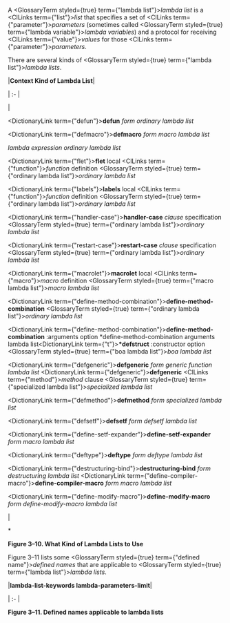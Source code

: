  



A <GlossaryTerm styled={true} term={"lambda list"}><i>lambda list</i></GlossaryTerm> is a <ClLinks  term={"list"}><i>list</i></ClLinks> that specifies a set of <ClLinks  term={"parameter"}><i>parameters</i></ClLinks> (sometimes called <GlossaryTerm styled={true} term={"lambda variable"}><i>lambda variables</i></GlossaryTerm>) and a protocol for receiving <ClLinks  term={"value"}><i>values</i></ClLinks> for those <ClLinks  term={"parameter"}><i>parameters</i></ClLinks>. 



There are several kinds of <GlossaryTerm styled={true} term={"lambda list"}><i>lambda lists</i></GlossaryTerm>. 



|**Context Kind of Lambda List**|

| :- |

|<p><DictionaryLink  term={"defun"}><b>defun</b></DictionaryLink> *form ordinary lambda list* </p><p><DictionaryLink  term={"defmacro"}><b>defmacro</b></DictionaryLink> *form macro lambda list* </p><p>*lambda expression ordinary lambda list* </p><p><DictionaryLink  term={"flet"}><b>flet</b></DictionaryLink> local <ClLinks  term={"function"}><i>function</i></ClLinks> definition <GlossaryTerm styled={true} term={"ordinary lambda list"}><i>ordinary lambda list</i></GlossaryTerm> </p><p><DictionaryLink  term={"labels"}><b>labels</b></DictionaryLink> local <ClLinks  term={"function"}><i>function</i></ClLinks> definition <GlossaryTerm styled={true} term={"ordinary lambda list"}><i>ordinary lambda list</i></GlossaryTerm> </p><p><DictionaryLink  term={"handler-case"}><b>handler-case</b></DictionaryLink> *clause* specification <GlossaryTerm styled={true} term={"ordinary lambda list"}><i>ordinary lambda list</i></GlossaryTerm> </p><p><DictionaryLink  term={"restart-case"}><b>restart-case</b></DictionaryLink> *clause* specification <GlossaryTerm styled={true} term={"ordinary lambda list"}><i>ordinary lambda list</i></GlossaryTerm> </p><p><DictionaryLink  term={"macrolet"}><b>macrolet</b></DictionaryLink> local <ClLinks  term={"macro"}><i>macro</i></ClLinks> definition <GlossaryTerm styled={true} term={"macro lambda list"}><i>macro lambda list</i></GlossaryTerm> </p><p><DictionaryLink  term={"define-method-combination"}><b>define-method-combination</b></DictionaryLink> <GlossaryTerm styled={true} term={"ordinary lambda list"}><i>ordinary lambda list</i></GlossaryTerm> </p><p><DictionaryLink  term={"define-method-combination"}><b>define-method-combination</b></DictionaryLink> :arguments option *define-method-combination arguments lambda list<DictionaryLink  term={"t"}><b>*defstruct</b></DictionaryLink> :constructor option <GlossaryTerm styled={true} term={"boa lambda list"}><i>boa lambda list</i></GlossaryTerm> </p><p><DictionaryLink  term={"defgeneric"}><b>defgeneric</b></DictionaryLink> *form generic function lambda list* <DictionaryLink  term={"defgeneric"}><b>defgeneric</b></DictionaryLink> <ClLinks  term={"method"}><i>method</i></ClLinks> clause <GlossaryTerm styled={true} term={"specialized lambda list"}><i>specialized lambda list</i></GlossaryTerm> </p><p><DictionaryLink  term={"defmethod"}><b>defmethod</b></DictionaryLink> *form specialized lambda list* </p><p><DictionaryLink  term={"defsetf"}><b>defsetf</b></DictionaryLink> *form defsetf lambda list* </p><p><DictionaryLink  term={"define-setf-expander"}><b>define-setf-expander</b></DictionaryLink> *form macro lambda list* </p><p><DictionaryLink  term={"deftype"}><b>deftype</b></DictionaryLink> *form deftype lambda list* </p><p><DictionaryLink  term={"destructuring-bind"}><b>destructuring-bind</b></DictionaryLink> *form destructuring lambda list* <DictionaryLink  term={"define-compiler-macro"}><b>define-compiler-macro</b></DictionaryLink> *form macro lambda list* </p><p><DictionaryLink  term={"define-modify-macro"}><b>define-modify-macro</b></DictionaryLink> *form define-modify-macro lambda list*</p>|





\* 



**Figure 3–10. What Kind of Lambda Lists to Use** 



Figure 3–11 lists some <GlossaryTerm styled={true} term={"defined name"}><i>defined names</i></GlossaryTerm> that are applicable to <GlossaryTerm styled={true} term={"lambda list"}><i>lambda lists</i></GlossaryTerm>. 



|**lambda-list-keywords lambda-parameters-limit**|

| :- |





**Figure 3–11. Defined names applicable to lambda lists** 



